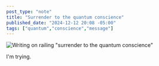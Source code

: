 ```yaml
---
post_type: "note" 
title: "Surrender to the quantum conscience"
published_date: "2024-12-12 20:08 -05:00"
tags: ["quantum","conscience","message"]
---
```


![Writing on railing "surrender to the quantum conscience"](https://cdn.lqdev.tech/files/images/surrender-quantum-conscience.jpg)

I'm trying.